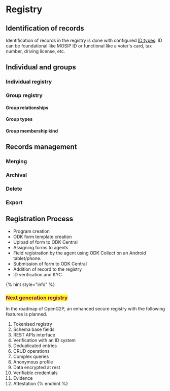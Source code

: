 # Registry

## Identification of records

Identification of records in the registry is done with configured [ID types](broken-reference). ID can be foundational like  MOSIP ID or functional like a voter's card, tax number, driving license, etc.&#x20;

## Individual and groups

### Individual registry

### Group registry&#x20;

#### Group relationships

#### Group types

#### Group membership kind

## Records management

### Merging&#x20;

### Archival&#x20;

### Delete

### Export

## Registration Process

* Program creation&#x20;
* ODK form template creation&#x20;
* Upload of form to ODK Central
* Assigning forms to agents
* Field registration by the agent using ODK Collect on an Android tablet/phone.
* Submission of form to ODK Central
* Addition of record to the registry&#x20;
* ID verification and KYC

{% hint style="info" %}


### <mark style="color:purple;">Next generation registry</mark>

In the roadmap of OpenG2P, an enhanced secure registry with the following features is planned.&#x20;

1. Tokenised registry
2. Schema base fields
3. REST APIs interface
4. Verification with an ID system
5. Deduplicated entries
6. CRUD operations
7. Complex queries
8. Anonymous profile
9. Data encrypted at rest
10. Verifiable credentials
11. Evidence
12. Attestation
{% endhint %}
